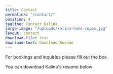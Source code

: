 ```yaml
---
title: Contact
permalink: "/contact/"
position: 4
tagline: Contact Kalina
large-image: "/uploads/kalina-hand-ropes.jpg"
layout: contact
download-file: test
download-text: Download Resume
---
```


For bookings and inquiries please fill out the box.

You can download Kalina's resume below

